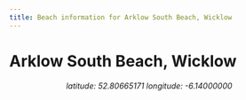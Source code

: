 ```yaml
---
title: Beach information for Arklow South Beach, Wicklow
---
```

# Arklow South Beach, Wicklow 

<div align="center"><i>latitude: 52.80665171 longitude: -6.14000000</i></div>